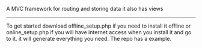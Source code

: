 A MVC framework for routing and storing data it also has views
<hr />
To get started download offline_setup.php if you need to install it offline or online_setup.php if you will have internet access when you install it and go to it. it will generate everything you need. The repo has a example.
